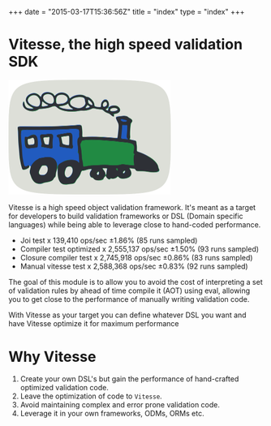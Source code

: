 +++
date = "2015-03-17T15:36:56Z"
title = "index"
type = "index"
+++

# Vitesse, the high speed validation SDK

<img src='img/train-161606_640.png' width='320'/>

Vitesse is a high speed object validation framework. It's meant as a target for developers to build validation frameworks or DSL (Domain specific languages) while being able to leverage close to hand-coded performance.

* Joi test x 139,410 ops/sec ±1.86% (85 runs sampled)
* Compiler test optimized x 2,555,137 ops/sec ±1.50% (93 runs sampled)
* Closure compiler test x 2,745,918 ops/sec ±0.86% (83 runs sampled)
* Manual vitesse test x 2,588,368 ops/sec ±0.83% (92 runs sampled)

The goal of this module is to allow you to avoid the cost of interpreting a set of validation rules by ahead of time compile it (AOT) using eval, allowing you to get close to the performance of manually writing validation code.

With Vitesse as your target you can define whatever DSL you want and have Vitesse optimize it for maximum performance

# Why Vitesse

1. Create your own DSL's but gain the performance of hand-crafted optimized validation code.
2. Leave the optimization of code to `Vitesse`.
3. Avoid maintaining complex and error prone validation code.
4. Leverage it in your own frameworks, ODMs, ORMs etc.
